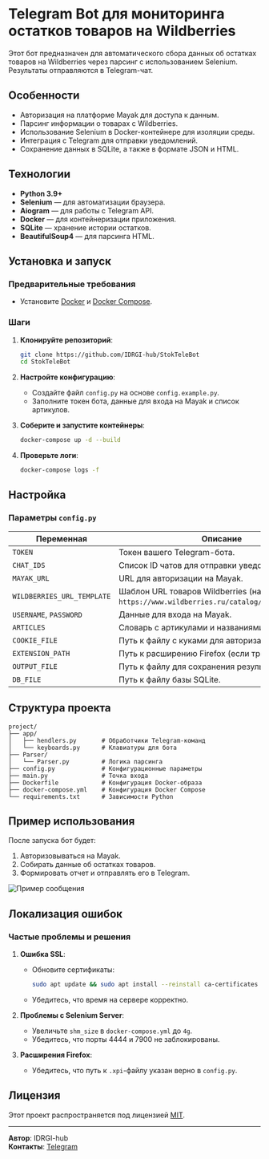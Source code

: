 # Telegram Bot для мониторинга остатков товаров на Wildberries

Этот бот предназначен для автоматического сбора данных об остатках товаров на Wildberries через парсинг с использованием Selenium. Результаты отправляются в Telegram-чат.

## Особенности

- Авторизация на платформе Mayak для доступа к данным.
- Парсинг информации о товарах с Wildberries.
- Использование Selenium в Docker-контейнере для изоляции среды.
- Интеграция с Telegram для отправки уведомлений.
- Сохранение данных в SQLite, а также в формате JSON и HTML.

## Технологии

- **Python 3.9+**
- **Selenium** — для автоматизации браузера.
- **Aiogram** — для работы с Telegram API.
- **Docker** — для контейнеризации приложения.
- **SQLite** — хранение истории остатков.
- **BeautifulSoup4** — для парсинга HTML.

## Установка и запуск

### Предварительные требования

- Установите [Docker](https://docs.docker.com/get-docker/) и [Docker Compose](https://docs.docker.com/compose/install/).

### Шаги

1. **Клонируйте репозиторий**:
   ```bash
   git clone https://github.com/IDRGI-hub/StokTeleBot
   cd StokTeleBot
   ```

2. **Настройте конфигурацию**:
   - Создайте файл `config.py` на основе `config.example.py`.
   - Заполните токен бота, данные для входа на Mayak и список артикулов.

3. **Соберите и запустите контейнеры**:
   ```bash
   docker-compose up -d --build
   ```

4. **Проверьте логи**:
   ```bash
   docker-compose logs -f
   ```

## Настройка

### Параметры `config.py`

| Переменная               | Описание                                                                 |
|--------------------------|-------------------------------------------------------------------------|
| `TOKEN`                  | Токен вашего Telegram-бота.                                             |
| `CHAT_IDS`               | Список ID чатов для отправки уведомлений.                               |
| `MAYAK_URL`              | URL для авторизации на Mayak.                                           |
| `WILDBERRIES_URL_TEMPLATE` | Шаблон URL товаров Wildberries (например, `https://www.wildberries.ru/catalog/{}/detail.aspx`). |
| `USERNAME`, `PASSWORD`   | Данные для входа на Mayak.                                              |
| `ARTICLES`               | Словарь с артикулами и названиями товаров.                              |
| `COOKIE_FILE`            | Путь к файлу с куками для авторизации.                                  |
| `EXTENSION_PATH`         | Путь к расширению Firefox (если требуется).                             |
| `OUTPUT_FILE`            | Путь к файлу для сохранения результатов.                             |
| `DB_FILE`               | Путь к файлу базы SQLite.                             |
## Структура проекта

```
project/
├── app/
│   ├── hendlers.py       # Обработчики Telegram-команд
│   └── keyboards.py      # Клавиатуры для бота
├── Parser/
│   └── Parser.py         # Логика парсинга
├── config.py             # Конфигурационные параметры
├── main.py               # Точка входа
├── Dockerfile            # Конфигурация Docker-образа
├── docker-compose.yml    # Конфигурация Docker Compose
└── requirements.txt      # Зависимости Python
```

## Пример использования

После запуска бот будет:
1. Авторизовываться на Mayak.
2. Собирать данные об остатках товаров.
3. Формировать отчет и отправлять его в Telegram.

![Пример сообщения](https://4.downloader.disk.yandex.ru/preview/18db477a9feb5ecd41767898eb5df2759b32aa437fc39ced3797a8eeddf2211c/inf/ILwrTam0Dr_LQyDtPkPgq_IKbVF03AnTGF8YWKKnTgRcywzB0KwARvzJxuh2b26KRohJ6eq1I3ev2BXPLTjzfg%3D%3D?uid=294545757&filename=%D0%91%D0%B5%D0%B7%20%D0%B8%D0%BC%D0%B5%D0%BD%D0%B8.png&disposition=inline&hash=&limit=0&content_type=image%2Fpng&owner_uid=294545757&tknv=v2&size=1912x954)

## Локализация ошибок

### Частые проблемы и решения

1. **Ошибка SSL**:
   - Обновите сертификаты: 
     ```bash
     sudo apt update && sudo apt install --reinstall ca-certificates
     ```
   - Убедитесь, что время на сервере корректно.

2. **Проблемы с Selenium Server**:
   - Увеличьте `shm_size` в `docker-compose.yml` до `4g`.
   - Убедитесь, что порты 4444 и 7900 не заблокированы.

3. **Расширения Firefox**:
   - Убедитесь, что путь к `.xpi`-файлу указан верно в `config.py`.

## Лицензия

Этот проект распространяется под лицензией [MIT](LICENSE).

---

**Автор**: IDRGI-hub  
**Контакты**: [Telegram](https://t.me/metaagrar)
